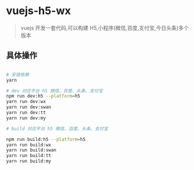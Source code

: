 # vuejs-h5-wx

> vuejs 开发一套代码,可以构建 H5,小程序(微信,百度,支付宝,今日头条)多个版本

## 具体操作

```bash

# 安装依赖
yarn

# dev 对应平台 h5 微信、百度、头条、支付宝
npm run dev:h5 --platform=h5
yarn run dev:wx
yarn run dev:swan
yarn run dev:tt
yarn run dev:my

# build 对应平台 h5 微信、百度、头条、支付宝

npm run build:h5 --platform=h5
yarn run build:wx
yarn run build:swan
yarn run build:tt
yarn run build:my

```
